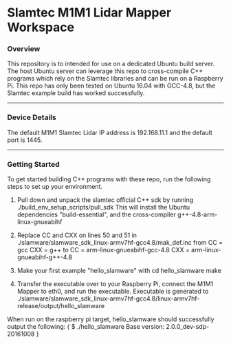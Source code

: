 # Slamtec M1M1 Lidar Mapper Workspace

### Overview
This repository is to intended for use on a dedicated Ubuntu build server. The host Ubuntu server can leverage this repo to cross-compile C++ programs which rely on the Slamtec libraries and can be run on a Raspberry Pi. This repo has only been tested on Ubuntu 16.04 with GCC-4.8, but the Slamtec example build has worked successfully.

---
### Device Details

The default M1M1 Slamtec Lidar IP address is 192.168.11.1 and the default port is 1445.

---
### Getting Started

To get started building C++ programs with these repo, run the following steps to set up your environment.

  1. Pull down and unpack the slamtec official C++ sdk by running ./build_env_setup_scripts/pull_sdk
       This will install the Ubuntu dependencies "build-essential", and the cross-compiler g++-4.8-arm-linux-gnueabihf

  2. Replace CC and CXX on lines 50 and 51 in ./slamware/slamware_sdk_linux-armv7hf-gcc4.8/mak_def.inc from
       CC = gcc
       CXX = g++
     to
       CC = arm-linux-gnueabihf-gcc-4.8
       CXX = arm-linux-gnueabihf-g++-4.8

  3. Make your first example "hello_slamware" with
       cd hello_slamware
       make

  4. Transfer the executable over to your Raspberry Pi, connect the M1M1 Mapper to eth0, and run the executable.
       Executable is generated to ./slamware/slamware_sdk_linux-armv7hf-gcc4.8/linux-armv7hf-release/output/hello_slamware

  When run on the raspberry pi target, hello_slamware should successfully output the following:
    {
    $ ./hello_slamware
    Base version: 2.0.0_dev-sdp-20161008
    }
